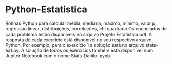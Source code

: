 # Python-Estatistica
Rotinas Python para calcular média, mediana, máximo, mínimo, valor p, regressão linear, distribuições, correlações, chi quadrado
Os enunciados de cada problema estão disponíveis no arquivo Projeto Estatistica.pdf. 
A resposta de cada exercício está disponível no seu respectivo arquivo Python. Por exemplo, para o exercício 1 a solução está no arquivo stats-ex1.py. A solução de todos os exercícios também está disponível num Jupiter Notebook com o nome Stats-Danilo.ipynb. 